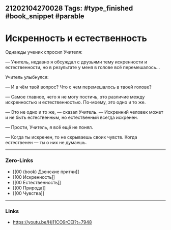 21202104270028
Tags: #type_finished #book_snippet  #parable 
---
# Искренность и естественность

Однажды ученик спросил Учителя:

— Учитель, недавно я обсуждал с друзьями тему искренности и естественности, но в результате у меня в голове всё перемешалось…

Учитель улыбнулся:

— И в чём твой вопрос? Что с чем перемешалось в твоей голове?

— Самое главное, чего я не могу постичь, это различие между искренностью и естественностью. По-моему, это одно и то же.

— Это не одно и то же, — сказал Учитель. — Искренний человек может и не быть естественным, но естественный всегда искренен.

— Прости, Учитель, я всё ещё не понял.

— Когда ты искренен, то не скрываешь своих чувств. Когда естественен — ты о них не думаешь.

---
### Zero-Links
- [[00 (book) Дзенские притчи]]
- [[00 Искренность]]
- [[00 Естественность]]
- [[00 Природа]]
- [[00 Чувства]]
---
### Links
- https://youtu.be/Hj11CO9rCEI?t=7948